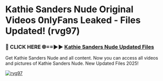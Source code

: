 # Kathie Sanders Nude Original Videos 0nlyFans Leaked - Files Updated! (rvg97)

<h3>🔴 CLICK HERE 🌐==►► <a href="https://tinyurl.com/yrmya6cz" rel="nofollow">Kathie Sanders Nude Updated Files</a></h3>

Get Kathie Sanders Nude and all content. Now you can access all videos and pictures of Kathie Sanders Nude. New Updated Files 2025!

[![rvg97](https://i.imgur.com/FMdXYCs.gif)](https://tinyurl.com/yrmya6cz)
